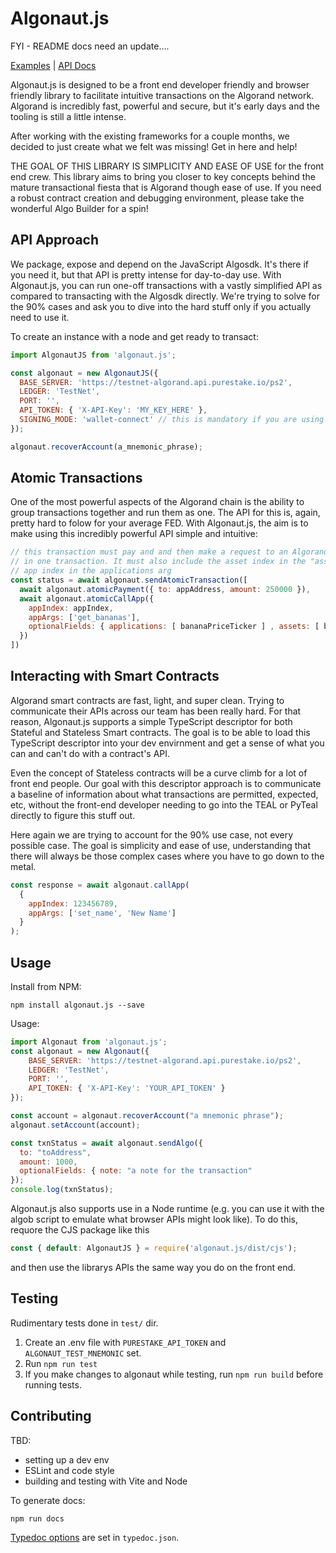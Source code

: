 # Algonaut.js

FYI - README docs need an update....

[Examples](https://thencc.github.io/algonautjs/examples/) | [API Docs](https://thencc.github.io/algonautjs/docs/)

Algonaut.js is designed to be a front end developer friendly and browser friendly library to facilitate intuitive transactions on the Algorand network.  Algorand is incredibly fast, powerful and secure, but it's early days and the tooling is still a little intense.

After working with the existing frameworks for a couple months, we decided to just create what we felt was missing!  Get in here and help!

THE GOAL OF THIS LIBRARY IS SIMPLICITY AND EASE OF USE for the front end crew.  This library aims to bring you closer to key concepts behind the mature transactional fiesta that is Algorand though ease of use.  If you need a robust contract creation and debugging environment, please take the wonderful Algo Builder for a spin!

## API Approach

We package, expose and depend on the JavaScript Algosdk.  It's there if you need it, but that API is pretty intense for day-to-day use.  With Algonaut.js, you can run one-off transactions with a vastly simplified API as compared to transacting with the Algosdk directly.  We're trying to solve for the 90% cases and ask you to dive into the hard stuff only if you actually need to use it.

To create an instance with a node and get ready to transact:

```js
import AlgonautJS from 'algonaut.js';

const algonaut = new AlgonautJS({
  BASE_SERVER: 'https://testnet-algorand.api.purestake.io/ps2',
  LEDGER: 'TestNet',
  PORT: '',
  API_TOKEN: { 'X-API-Key': 'MY_KEY_HERE' },
  SIGNING_MODE: 'wallet-connect' // this is mandatory if you are using WalletConnect!
});

algonaut.recoverAccount(a_mnemonic_phrase);
```

## Atomic Transactions

One of the most powerful aspects of the Algorand chain is the ability to group transactions together and run them as one.  The API for this is, again, pretty hard to folow for your average FED.  With Algonaut.js, the aim is to make using this incredibly powerful API simple and intuitive:

```js
// this transaction must pay and and then make a request to an Algorand Smart Contract
// in one transaction. It must also include the asset index in the "assets" arg and an
// app index in the applications arg
const status = await algonaut.sendAtomicTransaction([
  await algonaut.atomicPayment({ to: appAddress, amount: 250000 }),
  await algonaut.atomicCallApp({
    appIndex: appIndex,
    appArgs: ['get_bananas'],
    optionalFields: { applications: [ bananaPriceTicker ] , assets: [ bananaAsaIndex ]
  })
])
```

## Interacting with Smart Contracts

Algorand smart contracts are fast, light, and super clean.  Trying to communicate their APIs across our team has been really hard.  For that reason, Algonaut.js supports a simple TypeScript descriptor for both Stateful and Stateless Smart contracts.  The goal is to be able to load this TypeScript descriptor into your dev envirnment and get a sense of what you can and can't do with a contract's API.

Even the concept of Stateless contracts will be a curve climb for a lot of front end people.  Our goal with this descriptor approach is to communicate a baseline of information about what transactions are permitted, expected, etc, without the front-end developer needing to go into the TEAL or PyTeal directly to figure this stuff out.

Here again we are trying to account for the 90% use case, not every possible case.  The goal is simplicity and ease of use, understanding that there will always be those complex cases where you have to go down to the metal.

```js
const response = await algonaut.callApp(
  {
    appIndex: 123456789,
    appArgs: ['set_name', 'New Name']
  }
);
 ```

## Usage

Install from NPM:

```npm install algonaut.js --save```

Usage:

```js
import Algonaut from 'algonaut.js';
const algonaut = new Algonaut({
	BASE_SERVER: 'https://testnet-algorand.api.purestake.io/ps2',
	LEDGER: 'TestNet',
	PORT: '',
	API_TOKEN: { 'X-API-Key': 'YOUR_API_TOKEN' }
});

const account = algonaut.recoverAccount("a mnemonic phrase");
algonaut.setAccount(account);

const txnStatus = await algonaut.sendAlgo({
  to: "toAddress",
  amount: 1000,
  optionalFields: { note: "a note for the transaction"
});
console.log(txnStatus);
```

Algonaut.js also supports use in a Node runtime (e.g. you can use it with the algob script to emulate what browser APIs might look like).  To do this, requore the CJS package like this

```js
const { default: AlgonautJS } = require('algonaut.js/dist/cjs');
```

and then use the librarys APIs the same way you do on the front end.

## Testing

Rudimentary tests done in `test/` dir.

1. Create an .env file with `PURESTAKE_API_TOKEN` and `ALGONAUT_TEST_MNEMONIC` set.
2. Run `npm run test`
3. If you make changes to algonaut while testing, run `npm run build` before running tests.

## Contributing

TBD:

- setting up a dev env
- ESLint and code style
- building and testing with Vite and Node

To generate docs:

```npm run docs```

[Typedoc options](https://typedoc.org/guides/options/) are set in `typedoc.json`.
